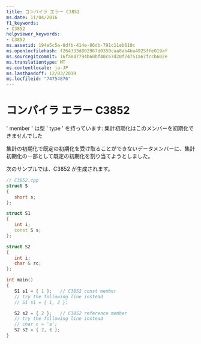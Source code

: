 ```yaml
---
title: コンパイラ エラー C3852
ms.date: 11/04/2016
f1_keywords:
- C3852
helpviewer_keywords:
- C3852
ms.assetid: 194e5c5e-0dfb-414e-86db-791c11eb610c
ms.openlocfilehash: f264333d802967d0350caa8ab4ba4925ffe019af
ms.sourcegitcommit: 16fa847794b60bf40c67d20f74751a67fccb602e
ms.translationtype: MT
ms.contentlocale: ja-JP
ms.lasthandoff: 12/03/2019
ms.locfileid: "74754876"
---
```

# <a name="compiler-error-c3852"></a>コンパイラ エラー C3852

' member ' は型 ' type ' を持っています: 集計初期化はこのメンバーを初期化できませんでした

集計の初期化で既定の初期化を受け取ることができないデータメンバーに、集計初期化の一部として既定の初期化を割り当てようとしました。

次のサンプルでは、C3852 が生成されます。

```cpp
// C3852.cpp
struct S
{
   short s;
};

struct S1
{
   int i;
   const S s;
};

struct S2
{
   int i;
   char & rc;
};

int main()
{
   S1 s1 = { 1 };   // C3852 const member
   // try the following line instead
   // S1 s1 = { 1, 2 };

   S2 s2 = { 2 };   // C3852 reference member
   // try the following line instead
   // char c = 'a';
   S2 s2 = { 2, c };
}
```
